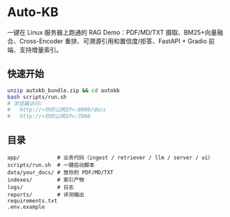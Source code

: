 # Auto-KB

一键在 Linux 服务器上跑通的 RAG Demo：PDF/MD/TXT 摄取、BM25+向量融合、Cross-Encoder 重排、可溯源引用和置信度/拒答、FastAPI + Gradio 前端、支持增量索引。

## 快速开始
```bash
unzip autokb_bundle.zip && cd autokb
bash scripts/run.sh
# 浏览器访问:
#   http://<你的公网IP>:8000/docs
#   http://<你的公网IP>:7860
```

## 目录
```
app/            # 业务代码（ingest / retriever / llm / server / ui）
scripts/run.sh  # 一键启动脚本
data/your_docs/ # 放你的 PDF/MD/TXT
indexes/        # 索引产物
logs/           # 日志
reports/        # 评测输出
requirements.txt
.env.example
```
